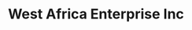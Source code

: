 ---
title: "West Africa Enterprise Inc"
url: /monrovia/west-africa-enterprise-inc-un-drive/
shop: Tiefkühl
---